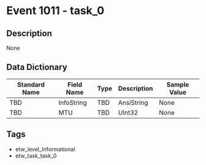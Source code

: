 # Event 1011 - task_0

## Description
None

## Data Dictionary
|Standard Name|Field Name|Type|Description|Sample Value|
|---|---|---|---|---|
|TBD|InfoString|TBD|AnsiString|None|None|
|TBD|MTU|TBD|UInt32|None|None|

## Tags
* etw_level_Informational
* etw_task_task_0